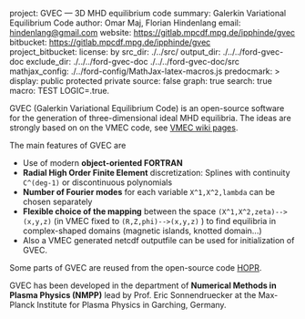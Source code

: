 project: GVEC &mdash; 3D MHD equilibrium code 
summary: Galerkin Variational Equilibrium Code
author: Omar Maj, Florian Hindenlang
email: hindenlang@gmail.com
website: https://gitlab.mpcdf.mpg.de/ipphinde/gvec 
bitbucket: https://gitlab.mpcdf.mpg.de/ipphinde/gvec  
project_bitbucket: 
license: by
src_dir: ./../src/
output_dir: ./../../ford-gvec-doc
exclude_dir: ./../../ford-gvec-doc
             ./../../ford-gvec-doc/src
mathjax_config: ./../ford-config/MathJax-latex-macros.js
predocmark: >
display: public
         protected
         private
source: false
graph: true
search: true
macro: TEST
       LOGIC=.true.


GVEC (Galerkin Variational Equilibrium Code) is an open-source software for
the generation of three-dimensional ideal MHD equilibria.
The ideas are strongly based on on the VMEC code, 
see [VMEC wiki pages](http://vmecwiki.pppl.wikispaces.net/VMEC).

The main features of GVEC are

* Use of modern **object-oriented FORTRAN**
* **Radial High Order Finite Element** discretization: Splines with continuity `C^(deg-1)` or discontinuous polynomials
* **Number of Fourier modes** for each variable `X^1,X^2,lambda` can be chosen separately
* **Flexible choice of the mapping** between the space `(X^1,X^2,zeta)--> (x,y,z)` (in VMEC fixed to `(R,Z,phi)-->(x,y,z)` ) 
  to find equilibria in complex-shaped domains (magnetic islands, knotted domain...)
* Also a VMEC generated netcdf outputfile can be used for initialization of GVEC.

Some parts of GVEC are reused from the open-source code [HOPR](https://github.com/fhindenlang/hopr).

GVEC has been developed in the department of **Numerical Methods in Plasma Physics (NMPP)**
lead by Prof. Eric Sonnendruecker at the Max-Planck Institute for Plasma Physics 
in Garching, Germany.


